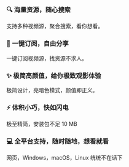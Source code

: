 ### 🔍 海量资源，随心搜索

支持多种视频源，聚合搜索，看你想看。

### 🔗 一键订阅，自由分享

一键订阅视频源，找资源不求人。

### ✨ 极简高颜值，给你极致观影体验

极简设计，亮暗色模式，颜值即正义。

### ⚡️ 体积小巧，快如闪电

极至精简，安装包不足 10 MB

### 💻 全平台支持，随时随地，想看就看

网页，Windows，macOS，Linux 统统不在话下
